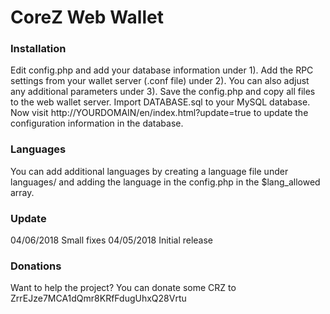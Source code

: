 CoreZ Web Wallet
=======

### Installation

Edit config.php and add your database information under 1).
Add the RPC settings from your wallet server (.conf file) under 2).
You can also adjust any additional parameters under 3).
Save the config.php and copy all files to the web wallet server.
Import DATABASE.sql to your MySQL database.
Now visit http://YOURDOMAIN/en/index.html?update=true to update the configuration information in the database.

### Languages
You can add additional languages by creating a language file under languages/ and adding the language in the config.php in the $lang_allowed array.

### Update
04/06/2018	Small fixes
04/05/2018	Initial release

### Donations
Want to help the project? You can donate some CRZ to ZrrEJze7MCA1dQmr8KRfFdugUhxQ28Vrtu